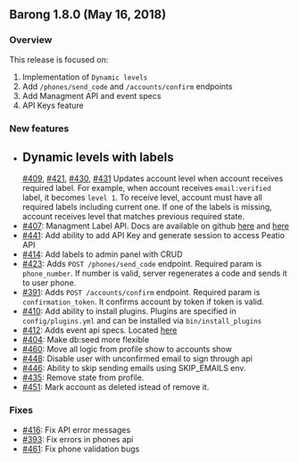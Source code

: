## Barong 1.8.0 (May 16, 2018) ##

### Overview ###

  This release is focused on:

  1. Implementation of `Dynamic levels`
  2. Add `/phones/send_code` and `/accounts/confirm` endpoints
  4. Add Managment API and event specs
  5. API Keys feature

### New features ###

* ## Dynamic levels with labels
  [#409](https://github.com/rubykube/barong/pull/409),
  [#421](https://github.com/rubykube/barong/pull/421),
  [#430](https://github.com/rubykube/barong/pull/430), [#431](https://github.com/rubykube/barong/pull/431)
   Updates account level when account receives required label. For example, when account receives `email:verified` label, it becomes `level 1`. To receive level, account must have all required labels including current one. If one of the labels is missing, account receives level that matches previous required state.
* [#407](https://github.com/rubykube/barong/pull/407): Managment Label API. Docs are available on github [here](https://github.com/rubykube/barong/blob/1-8-stable/docs/api/management_api_v1.md) and [here](https://github.com/rubykube/barong/blob/1-8-stable/docs/api/authenticating_in_management_api_v1.md)
* [#441](https://github.com/rubykube/barong/pull/441): Add ability to add API Key and generate session to access Peatio API
* [#414](https://github.com/rubykube/barong/pull/414): Add labels to admin panel with CRUD
* [#423](https://github.com/rubykube/barong/pull/423): Adds `POST /phones/send_code` endpoint. Required param is `phone_number`. If number is valid, server regenerates a code and sends it to user phone.
* [#391](https://github.com/rubykube/barong/pull/391): Adds `POST /accounts/confirm` endpoint. Required param is `confirmation_token`. It confirms account by token if token is valid.
* [#410](https://github.com/rubykube/barong/pull/410): Add ability to install plugins. Plugins are specified in `config/plugins.yml` and can be installed via `bin/install_plugins`
* [#412](https://github.com/rubykube/barong/pull/412): Adds event api specs. Located [here](https://github.com/rubykube/barong/blob/1-8-stable/docs/specs/event_api.md)
* [#404](https://github.com/rubykube/barong/pull/404): Make db:seed more flexible
* [#460](https://github.com/rubykube/barong/pull/460): Move all logic from profile show to accounts show
* [#448](https://github.com/rubykube/barong/pull/448): Disable user with unconfirmed email to sign through api
* [#446](https://github.com/rubykube/barong/pull/446): Ability to skip sending emails using SKIP_EMAILS env.
* [#435](https://github.com/rubykube/barong/pull/435): Remove state from profile.
* [#451](https://github.com/rubykube/barong/pull/451): Mark account as deleted istead of remove it.

### Fixes ###

* [#416](https://github.com/rubykube/barong/pull/416): Fix API error messages
* [#393](https://github.com/rubykube/barong/pull/393): Fix errors in phones api
* [#461](https://github.com/rubykube/barong/pull/461): Fix phone validation bugs
